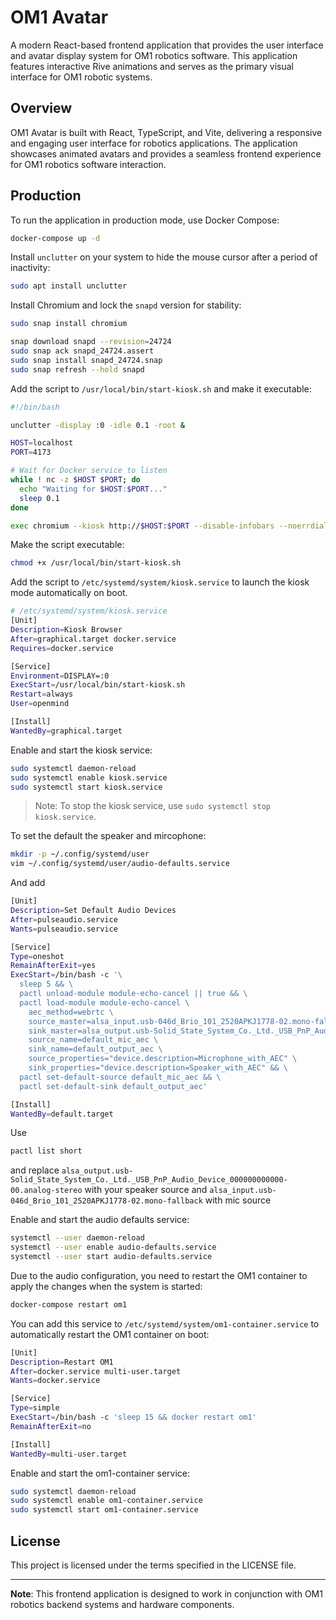# OM1 Avatar

A modern React-based frontend application that provides the user interface and avatar display system for OM1 robotics software. This application features interactive Rive animations and serves as the primary visual interface for OM1 robotic systems.

## Overview

OM1 Avatar is built with React, TypeScript, and Vite, delivering a responsive and engaging user interface for robotics applications. The application showcases animated avatars and provides a seamless frontend experience for OM1 robotics software interaction.


## Production

To run the application in production mode, use Docker Compose:

```bash
docker-compose up -d
```

Install `unclutter` on your system to hide the mouse cursor after a period of inactivity:

```bash
sudo apt install unclutter
```

Install Chromium and lock the `snapd` version for stability:

```bash
sudo snap install chromium
```
```bash
snap download snapd --revision=24724
sudo snap ack snapd_24724.assert
sudo snap install snapd_24724.snap
sudo snap refresh --hold snapd
```

Add the script to `/usr/local/bin/start-kiosk.sh` and make it executable:

```bash
#!/bin/bash

unclutter -display :0 -idle 0.1 -root &

HOST=localhost
PORT=4173

# Wait for Docker service to listen
while ! nc -z $HOST $PORT; do
  echo "Waiting for $HOST:$PORT..."
  sleep 0.1
done

exec chromium --kiosk http://$HOST:$PORT --disable-infobars --noerrdialogs
```

Make the script executable:

```bash
chmod +x /usr/local/bin/start-kiosk.sh
```

Add the script to `/etc/systemd/system/kiosk.service` to launch the kiosk mode automatically on boot.

```bash
# /etc/systemd/system/kiosk.service
[Unit]
Description=Kiosk Browser
After=graphical.target docker.service
Requires=docker.service

[Service]
Environment=DISPLAY=:0
ExecStart=/usr/local/bin/start-kiosk.sh
Restart=always
User=openmind

[Install]
WantedBy=graphical.target
```

Enable and start the kiosk service:

```bash
sudo systemctl daemon-reload
sudo systemctl enable kiosk.service
sudo systemctl start kiosk.service
```

> Note: To stop the kiosk service, use `sudo systemctl stop kiosk.service`.

To set the default the speaker and mircophone:

```bash
mkdir -p ~/.config/systemd/user
vim ~/.config/systemd/user/audio-defaults.service
```

And add

```bash
[Unit]
Description=Set Default Audio Devices
After=pulseaudio.service
Wants=pulseaudio.service

[Service]
Type=oneshot
RemainAfterExit=yes
ExecStart=/bin/bash -c '\
  sleep 5 && \
  pactl unload-module module-echo-cancel || true && \
  pactl load-module module-echo-cancel \
    aec_method=webrtc \
    source_master=alsa_input.usb-046d_Brio_101_2520APKJ1778-02.mono-fallback \
    sink_master=alsa_output.usb-Solid_State_System_Co._Ltd._USB_PnP_Audio_Device_000000000000-00.analog-stereo \
    source_name=default_mic_aec \
    sink_name=default_output_aec \
    source_properties="device.description=Microphone_with_AEC" \
    sink_properties="device.description=Speaker_with_AEC" && \
  pactl set-default-source default_mic_aec && \
  pactl set-default-sink default_output_aec'

[Install]
WantedBy=default.target
```
Use
```bash
pactl list short
```
and replace ```alsa_output.usb-Solid_State_System_Co._Ltd._USB_PnP_Audio_Device_000000000000-00.analog-stereo``` with your speaker source and ```alsa_input.usb-046d_Brio_101_2520APKJ1778-02.mono-fallback``` with mic source

Enable and start the audio defaults service:

```bash
systemctl --user daemon-reload
systemctl --user enable audio-defaults.service
systemctl --user start audio-defaults.service
```

Due to the audio configuration, you need to restart the OM1 container to apply the changes when the system is started:

```bash
docker-compose restart om1
```

You can add this service to `/etc/systemd/system/om1-container.service` to automatically restart the OM1 container on boot:

```bash
[Unit]
Description=Restart OM1
After=docker.service multi-user.target
Wants=docker.service

[Service]
Type=simple
ExecStart=/bin/bash -c 'sleep 15 && docker restart om1'
RemainAfterExit=no

[Install]
WantedBy=multi-user.target
```

Enable and start the om1-container service:

```bash
sudo systemctl daemon-reload
sudo systemctl enable om1-container.service
sudo systemctl start om1-container.service
```

## License

This project is licensed under the terms specified in the LICENSE file.

-----

**Note**: This frontend application is designed to work in conjunction with OM1 robotics backend systems and hardware components.
